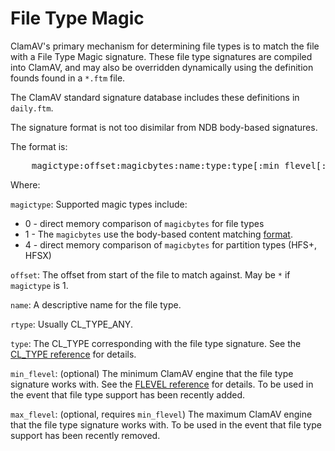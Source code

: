 # File Type Magic

ClamAV's primary mechanism for determining file types is to match the file with a File Type Magic signature. These file type signatures are compiled into ClamAV, and may also be overridden dynamically using the definition founds found in a `*.ftm` file.

The ClamAV standard signature database includes these definitions in `daily.ftm`.

The signature format is not too disimilar from NDB body-based signatures.

The format is:

<pre>
    magictype:offset:magicbytes:name:type:type[:min_flevel[:max_flevel]]
</pre>

Where:

`magictype`: Supported magic types include:

* 0 - direct memory comparison of `magicbytes` for file types
* 1 - The `magicbytes` use the body-based content matching [format](BodySignatureFormat.md).
* 4 - direct memory comparison of `magicbytes` for partition types (HFS+, HFSX)

`offset`: The offset from start of the file to match against.  May be `*` if `magictype` is 1.

`name`: A descriptive name for the file type.

`rtype`: Usually CL_TYPE_ANY.

`type`: The CL_TYPE corresponding with the file type signature. See the [CL_TYPE reference](ClamAVFileTypes.md) for details.

`min_flevel`: (optional) The minimum ClamAV engine that the file type signature works with. See the [FLEVEL reference](FunctionalityLevels.md) for details. To be used in the event that file type support has been recently added.

`max_flevel`: (optional, requires `min_flevel`) The maximum ClamAV engine that the file type signature works with. To be used in the event that file type support has been recently removed.
